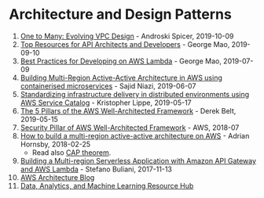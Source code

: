 # Architecture and Design Patterns

1. [One to Many: Evolving VPC Design](
https://aws.amazon.com/blogs/architecture/one-to-many-evolving-vpc-design/
) - Androski Spicer, 2019-10-09
1. [Top Resources for API Architects and Developers](
https://aws.amazon.com/blogs/architecture/top-resources-for-api-architects-and-developers/
) - George Mao, 2019-09-10
1. [Best Practices for Developing on AWS Lambda](
https://aws.amazon.com/blogs/architecture/best-practices-for-developing-on-aws-lambda/
) - George Mao, 2019-07-09
1. [Building Multi-Region Active-Active Architecture in AWS using containerised microservices](
https://medium.com/@sajidniazi/building-multi-region-active-active-architecture-in-aws-using-containerised-microservices-7b1d40a7063f
) - Sajid Niazi, 2019-06-07
1. [Standardizing infrastructure delivery in distributed environments using AWS Service Catalog](
https://aws.amazon.com/blogs/mt/standardizing-infrastructure-delivery-in-distributed-environments-using-aws-service-catalog/
) - Kristopher Lippe, 2019-05-17
1. [The 5 Pillars of the AWS Well-Architected Framework](
https://aws.amazon.com/blogs/apn/the-5-pillars-of-the-aws-well-architected-framework/
) - Derek Belt, 2019-05-15
1. [Security Pillar of AWS Well-Architected Framework](
https://d1.awsstatic.com/whitepapers/architecture/AWS-Security-Pillar.pdf
) - AWS, 2018-07
1. [How to build a multi-region active-active architecture on AWS](
https://read.acloud.guru/why-and-how-do-we-build-a-multi-region-active-active-architecture-6d81acb7d208
) - Adrian Hornsby, 2018-02-25
    - Read also [CAP theorem](https://en.wikipedia.org/wiki/CAP_theorem).
1. [Building a Multi-region Serverless Application with Amazon API Gateway and AWS Lambda](
https://aws.amazon.com/blogs/compute/building-a-multi-region-serverless-application-with-amazon-api-gateway-and-aws-lambda/
) - Stefano Buliani, 2017-11-13
1. [AWS Architecture Blog](
https://aws.amazon.com/blogs/architecture/
)
1. [Data, Analytics, and Machine Learning Resource Hub](
https://resources.awscloud.com/aws-data-analytics-machinelearning)

